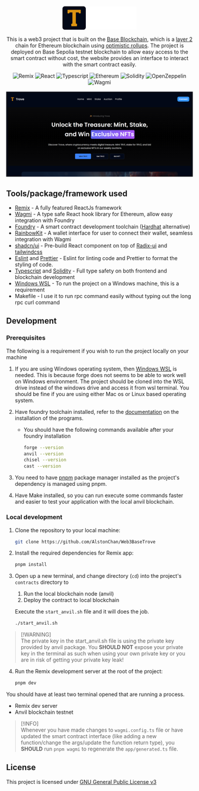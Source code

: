 <p align="center">
  <br />
  <a href="">
      <img src="./public/images/site.png" alt="Ad Explorer logo" width="200px">
  </a>
</p>

<p align="center">
This is a web3 project that is built on the <a href="https://www.base.org/">Base Blockchain</a>, which is a <a href="https://ethereum.org/en/layer-2/">layer 2</a> chain for Ethereum blockchain using <a href="https://ethereum.org/en/developers/docs/scaling/optimistic-rollups/">optimistic rollups</a>. The project is deployed on Base Sepolia testnet blockchain to allow easy access to the smart contract without cost, the website provides an interface to interact with the smart contract easily.
</p>

<p align="center">
  <img src="https://img.shields.io/badge/Remix-121212?style=for-the-badge&logo=remix&logoColor=fffff" alt="Remix">
  <img src="https://img.shields.io/badge/React-20232A?style=for-the-badge&logo=react&logoColor=61DAFB" alt="React">
  <img src="https://img.shields.io/badge/TypeScript-007ACC?style=for-the-badge&logo=typescript&logoColor=white" alt="Typescript">
  <img src="https://img.shields.io/badge/Ethereum-3C3C3D?logo=ethereum&logoColor=fff&style=for-the-badge" alt="Ethereum">
  <img src="https://img.shields.io/badge/Solidity-2b247c?style=for-the-badge&logo=solidity&logoColor=white" alt="Solidity">
  <img src="https://img.shields.io/badge/OpenZeppelin-4E5EE4?logo=openzeppelin&logoColor=fff&style=for-the-badge" alt="OpenZeppelin">
  <img src="https://img.shields.io/badge/Wagmi-1b1b1f?logo=wagmi&logoColor=fff&style=for-the-badge" alt="Wagmi">
  <br />
  <br />
  <img src="./public/images/preview.png" alt="Preview">
  <br />
</p>

## Tools/package/framework used

- [Remix](https://remix.run) - A fully featured ReactJs framework
- [Wagmi](https://wagmi.sh/) - A type safe React hook library for Ethereum, allow easy integration with Foundry
- [Foundry](https://book.getfoundry.sh/) - A smart contract development toolchain ([Hardhat](https://hardhat.org/) alternative)
- [RainbowKit](https://www.rainbowkit.com/) - A wallet interface for user to connect their wallet, seamless integration with Wagmi
- [shadcn/ui](https://ui.shadcn.com/) - Pre-build React component on top of [Radix-ui](https://www.radix-ui.com/) and [tailwindcss](https://tailwindcss.com/)
- [Eslint](https://eslint.org/) and [Prettier](https://prettier.io/) - Eslint for linting code and Prettier to format the styling of code.
- [Typescript](https://www.typescriptlang.org/) and [Solidity](https://soliditylang.org/) - Full type safety on both frontend and blockchain development
- [Windows WSL](https://learn.microsoft.com/en-us/windows/wsl/) - To run the project on a Windows machine, this is a requirement
- Makefile - I use it to run rpc command easily without typing out the long rpc curl command

## Development

### Prerequisites

The following is a requirement if you wish to run the project locally on your machine

1. If you are using Windows operating system, then [Windows WSL](https://learn.microsoft.com/en-us/windows/wsl/) is needed. This is because forge does not seems to be able to work well on Windows environment. The project should be cloned into the WSL drive instead of the windows drive and access it from wsl terminal. You should be fine if you are using either Mac os or Linux based operating system.
2. Have foundry toolchain installed, refer to the [documentation](https://book.getfoundry.sh/) on the installation of the programs.

   - You should have the following commands available after your foundry installation

     ```bash
     forge --version
     anvil --version
     chisel --version
     cast --version
     ```

3. You need to have [pnpm](https://pnpm.io/installation) package manager installed as the project's dependency is managed using pnpm.
4. Have Make installed, so you can run execute some commands faster and easier to test your application with the local anvil blockchain.

### Local development

1. Clone the repository to your local machine:

   ```bash
   git clone https://github.com/AlstonChan/Web3BaseTrove
   ```

2. Install the required dependencies for Remix app:

   ```bash
   pnpm install
   ```

3. Open up a new terminal, and change directory (`cd`) into the project's `contracts` directory to

   1. Run the local blockchain node (anvil)
   2. Deploy the contract to local blockchain

   Execute the `start_anvil.sh` file and it will does the job.

   ```bash
   ./start_anvil.sh
   ```

> \[!WARNING]\
> The private key in the start_anvil.sh file is using the private key provided by anvil package. You **SHOULD NOT** expose your private key in the terminal as such when using your own private key or you are in risk of getting your private key leak!

4. Run the Remix development server at the root of the project:

   ```bash
   pnpm dev
   ```

You should have at least two terminal opened that are running a process.

- Remix dev server
- Anvil blockchain testnet

> \[!INFO]\
> Whenever you have made changes to `wagmi.config.ts` file or have updated the smart contract interface (like adding a new function/change the args/update the function return type), you **SHOULD** run `pnpm wagmi` to regenerate the `app/generated.ts` file.

## License

This project is licensed under [GNU General Public License v3](./LICENSE.txt)
